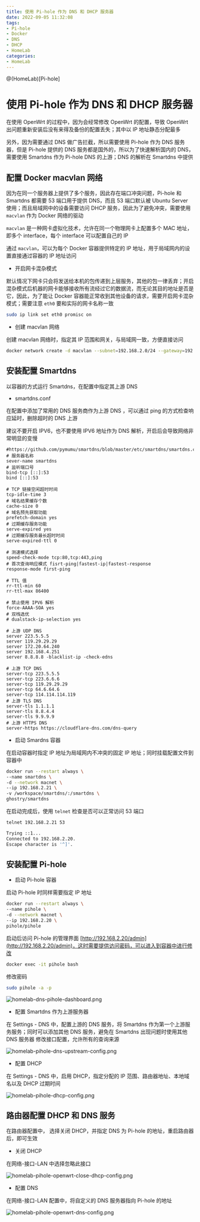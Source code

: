 ```yaml
---
title: 使用 Pi-hole 作为 DNS 和 DHCP 服务器
date: 2022-09-05 11:32:08
tags:
- Pi-hole
- Docker
- DNS
- DHCP
- HomeLab
categories:
- HomeLab
---
```


@(HomeLab)[Pi-hole]

# 使用 Pi-hole 作为 DNS 和 DHCP 服务器

在使用 OpenWrt 的过程中，因为会经常修改 OpenWrt 的配置，导致 OpenWrt 出问题重新安装后没有来得及备份的配置丢失；其中以 IP 地址静态分配最多

另外，因为需要通过 DNS 做广告拦截，所以需要使用 Pi-hole 作为 DNS 服务器，但是 Pi-hole 提供的 DNS 服务都是国外的，所以为了快速解析国内的 DNS，需要使用 Smartdns 作为 Pi-hole DNS 的上游；DNS 的解析在 Smartdns 中提供

## 配置 Docker macvlan 网络

因为在同一个服务器上提供了多个服务，因此存在端口冲突问题，Pi-hole 和 Smartdns 都需要 53 端口用于提供 DNS，而且 53 端口默认被 Ubuntu Server 使用；而且局域网中的设备需要访问 DHCP 服务，因此为了避免冲突，需要使用 `macvlan` 作为 Docker 网络的驱动

`macvlan` 是一种网卡虚拟化技术，允许在同一个物理网卡上配置多个 MAC 地址，即多个 interface，每个 interface 可以配置自己的 IP

通过 `macvlan`，可以为每个 Docker 容器提供特定的 IP 地址，用于局域网内的设置直接通过容器的 IP 地址访问

- 开启网卡混杂模式

默认情况下网卡只会将发送给本机的包传递到上层服务，其他的包一律丢弃；开启混杂模式后机器的网卡能够接收所有流经过它的数据流，而无论其目的地址是否是它，因此，为了能让 Docker 容器能正常收到其他设备的请求，需要开启网卡混杂模式；需要注意 `eth0` 要和实际的网卡名称一致

```bash
sudo ip link set eth0 promisc on
```

- 创建 macvlan 网络

创建 macvlan 网络时，指定其 IP 范围和网关，与局域网一致，方便直接访问

```bash
docker network create -d macvlan --subnet=192.168.2.0/24 --gateway=192.168.2.1 -o parent=eth0 macnet
```

## 安装配置 Smartdns

以容器的方式运行 Smartdns，在配置中指定其上游 DNS

- smartdns.conf

在配置中添加了常用的 DNS 服务商作为上游 DNS ，可以通过 ping 的方式检查响应延时，删除超时的 DNS 上游

建议不要开启 IPV6，也不要使用 IPV6 地址作为 DNS 解析，开启后会导致网络非常明显的变慢

```
#https://github.com/pymumu/smartdns/blob/master/etc/smartdns/smartdns.conf
# 服务器名称
sever-name smartdns
# 监听端口号
bind-tcp [::]:53
bind [::]:53

# TCP 链接空闲超时时间
tcp-idle-time 3
# 域名结果缓存个数
cache-size 0
# 域名预先获取功能
prefetch-domain yes
# 过期缓存服务功能
serve-expired yes
# 过期缓存服务最长超时时间
serve-expired-ttl 0

# 测速模式选择
speed-check-mode tcp:80,tcp:443,ping
# 首次查询响应模式 fisrt-ping|fastest-ip|fastest-response
response-mode first-ping

# TTL 值
rr-ttl-min 60
rr-ttl-max 86400

# 禁止使用 IPV6 解析
force-AAAA-SOA yes
# 双栈选优
# dualstack-ip-selection yes

# 上游 UDP DNS
server 223.5.5.5
server 119.29.29.29
server 172.20.64.240
server 192.168.4.251
server 8.8.8.8 -blacklist-ip -check-edns

# 上游 TCP DNS
server-tcp 223.5.5.5
server-tcp 223.6.6.6
server-tcp 119.29.29.29
server-tcp 64.6.64.6
server-tcp 114.114.114.119
# 上游 TLS DNS
server-tls 1.1.1.1
server-tls 8.8.4.4
server-tls 9.9.9.9
# 上游 HTTPS DNS
server-https https://cloudflare-dns.com/dns-query
```

- 启动 Smardns 容器

在启动容器时指定 IP 地址为局域网内不冲突的固定 IP 地址；同时挂载配置文件到容器中

```bash
docker run --restart always \
--name smartdns \
-d --network macnet \
--ip 192.168.2.21 \
-v /workspace/smartdns/:/smartdns \
ghostry/smartdns
```

在启动完成后，使用 `telnet` 检查是否可以正常访问 53 端口

```bash
telnet 192.168.2.21 53

Trying ::1...
Connected to 192.168.2.20.
Escape character is '^]'.
```

## 安装配置 Pi-hole

- 启动 Pi-hole 容器

启动 Pi-hole 时同样需要指定 IP 地址

```bash
docker run --restart always \
--name pihole \
-d --network macnet \
--ip 192.168.2.20 \
pihole/pihole
```

启动后访问 Pi-hole 的管理界面 [http://192.168.2.20/admin](http://192.168.2.20/admin)，这时需要提供访问密码，可以进入到容器中进行修改

```bash
docker exec -it pihole bash
```

修改密码

```bash
sudo pihole -a -p
```

![homelab-dns-pihole-dashboard.png](https://img.hellowood.dev/picture/homelab-dns-pihole-dashboard.png)

- 配置 Smartdns 作为上游服务器

在 Settings - DNS 中，配置上游的 DNS 服务，将 Smartdns 作为第一个上游服务服务；同时可以添加其他 DNS 服务，避免在 Smartdns 出现问题时使用其他 DNS 服务器
修改接口配置，允许所有的查询来源

![homelab-pihole-dns-upstream-config.png](https://img.hellowood.dev/picture/homelab-pihole-dns-upstream-config.png)

- 配置 DHCP

在 Settings - DNS 中，启用 DHCP，指定分配的 IP 范围、路由器地址、本地域名以及 DHCP 过期时间

![homelab-pihole-dhcp-config.png](https://img.hellowood.dev/picture/homelab-pihole-dhcp-config.png)


## 路由器配置 DHCP 和 DNS 服务

在路由器配置中， 选择关闭 DHCP，并指定 DNS 为 Pi-hole 的地址，重启路由器后，即可生效

- 关闭 DHCP

在网络-接口-LAN 中选择忽略此接口

![homelab-pihole-openwrt-close-dhcp-config.png](https://img.hellowood.dev/picture/homelab-pihole-openwrt-close-dhcp-config.png)

- 配置 DNS

在网络-接口-LAN 配置中，将自定义的 DNS 服务器指向 Pi-hole 的地址

![homelab-pihole-openwrt-dns-config.png](https://img.hellowood.dev/picture/homelab-pihole-openwrt-dns-config.png)



